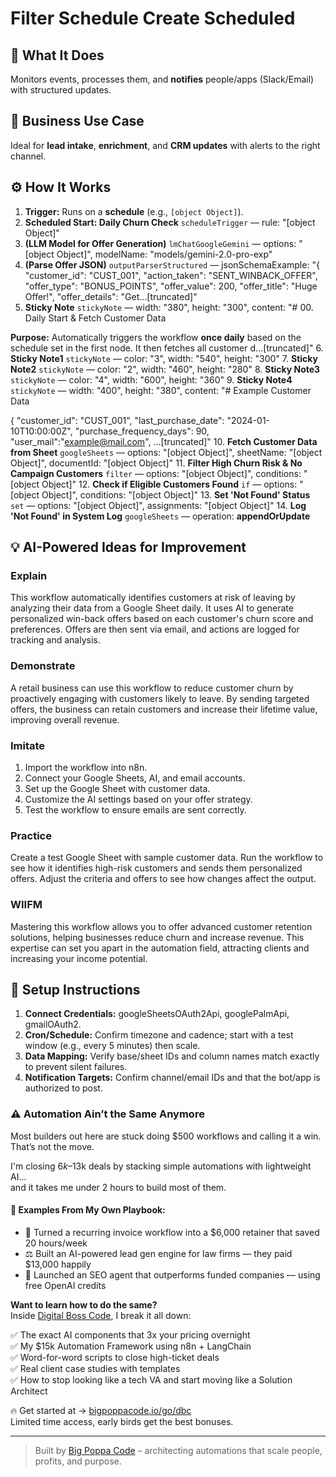 # Filter Schedule Create Scheduled
  ## 🚀 What It Does
  Monitors events, processes them, and **notifies** people/apps (Slack/Email) with structured updates.
  
  ## 💼 Business Use Case
  Ideal for **lead intake**, **enrichment**, and **CRM updates** with alerts to the right channel.
  
  ## ⚙️ How It Works
  1. **Trigger:** Runs on a **schedule** (e.g., `[object Object]`).
  2. **Scheduled Start: Daily Churn Check** `scheduleTrigger` — rule: "[object Object]"
3. **(LLM Model for Offer Generation)** `lmChatGoogleGemini` — options: "[object Object]", modelName: "models/gemini-2.0-pro-exp"
4. **(Parse Offer JSON)** `outputParserStructured` — jsonSchemaExample: "{
  "customer_id": "CUST_001",
  "action_taken": "SENT_WINBACK_OFFER",
  "offer_type": "BONUS_POINTS",
  "offer_value": 200,
  "offer_title": "Huge Offer!",
  "offer_details": "Get…[truncated]"
5. **Sticky Note** `stickyNote` — width: "380", height: "300", content: "# 00. Daily Start & Fetch Customer Data

**Purpose:** Automatically triggers the workflow **once daily** based on the schedule set in the first node. It then fetches all customer d…[truncated]"
6. **Sticky Note1** `stickyNote` — color: "3", width: "540", height: "300"
7. **Sticky Note2** `stickyNote` — color: "2", width: "460", height: "280"
8. **Sticky Note3** `stickyNote` — color: "4", width: "600", height: "360"
9. **Sticky Note4** `stickyNote` — width: "400", height: "380", content: "# Example Customer Data


{
    "customer_id": "CUST_001",
    "last_purchase_date": "2024-01-10T10:00:00Z",
    "purchase_frequency_days": 90,
    "user_mail":"example@mail.com",
…[truncated]"
10. **Fetch Customer Data from Sheet** `googleSheets` — options: "[object Object]", sheetName: "[object Object]", documentId: "[object Object]"
11. **Filter High Churn Risk & No Campaign Customers** `filter` — options: "[object Object]", conditions: "[object Object]"
12. **Check if Eligible Customers Found** `if` — options: "[object Object]", conditions: "[object Object]"
13. **Set 'Not Found' Status** `set` — options: "[object Object]", assignments: "[object Object]"
14. **Log 'Not Found' in System Log** `googleSheets` — operation: **appendOrUpdate**
  
  ## 💡 AI-Powered Ideas for Improvement
  ### Explain
This workflow automatically identifies customers at risk of leaving by analyzing their data from a Google Sheet daily. It uses AI to generate personalized win-back offers based on each customer's churn score and preferences. Offers are then sent via email, and actions are logged for tracking and analysis.

### Demonstrate
A retail business can use this workflow to reduce customer churn by proactively engaging with customers likely to leave. By sending targeted offers, the business can retain customers and increase their lifetime value, improving overall revenue.

### Imitate
1. Import the workflow into n8n.
2. Connect your Google Sheets, AI, and email accounts.
3. Set up the Google Sheet with customer data.
4. Customize the AI settings based on your offer strategy.
5. Test the workflow to ensure emails are sent correctly.

### Practice
Create a test Google Sheet with sample customer data. Run the workflow to see how it identifies high-risk customers and sends them personalized offers. Adjust the criteria and offers to see how changes affect the output.

### WIIFM
Mastering this workflow allows you to offer advanced customer retention solutions, helping businesses reduce churn and increase revenue. This expertise can set you apart in the automation field, attracting clients and increasing your income potential.
  
  ## 🔧 Setup Instructions
  1. **Connect Credentials:** googleSheetsOAuth2Api, googlePalmApi, gmailOAuth2.
2. **Cron/Schedule:** Confirm timezone and cadence; start with a test window (e.g., every 5 minutes) then scale.
3. **Data Mapping:** Verify base/sheet IDs and column names match exactly to prevent silent failures.
4. **Notification Targets:** Confirm channel/email IDs and that the bot/app is authorized to post.
  
### ⚠️ Automation Ain’t the Same Anymore

Most builders out here are stuck doing $500 workflows and calling it a win.  
That’s not the move.  

I'm closing $6k–$13k deals by stacking simple automations with lightweight AI...  
and it takes me under 2 hours to build most of them.

#### 🧠 Examples From My Own Playbook:
- 🔁 Turned a recurring invoice workflow into a $6,000 retainer that saved 20 hours/week  
- ⚖️ Built an AI-powered lead gen engine for law firms — they paid $13,000 happily  
- 🚀 Launched an SEO agent that outperforms funded companies — using free OpenAI credits  

**Want to learn how to do the same?**  
Inside [Digital Boss Code](https://bigpoppacode.io/go/dbc), I break it all down:

✅ The exact AI components that 3x your pricing overnight  
✅ My $15k Automation Framework using n8n + LangChain  
✅ Word-for-word scripts to close high-ticket deals  
✅ Real client case studies with templates  
✅ How to stop looking like a tech VA and start moving like a Solution Architect  

🔥 Get started at → [bigpoppacode.io/go/dbc](https://bigpoppacode.io/go/dbc)  
Limited time access, early birds get the best bonuses.

---
> Built by [Big Poppa Code](https://bigpoppacode.io) – architecting automations that scale people, profits, and purpose.
  